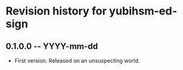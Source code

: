 # Revision history for yubihsm-ed-sign

## 0.1.0.0 -- YYYY-mm-dd

* First version. Released on an unsuspecting world.
